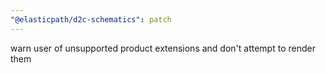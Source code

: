 ```yaml
---
"@elasticpath/d2c-schematics": patch
---
```


warn user of unsupported product extensions and don't attempt to render them
